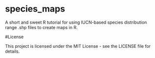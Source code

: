 # species_maps

A short and sweet R tutorial for using IUCN-based species distribution range .shp files to create maps in R.

#License

This project is licensed under the MIT License - see the LICENSE file for details.

